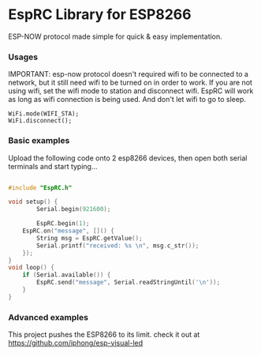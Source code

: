 # EspRC Library for ESP8266

ESP-NOW protocol made simple for quick & easy implementation.

### Usages

IMPORTANT: esp-now protocol doesn't required wifi to be connected to a network,
but it still need wifi to be turned on in order to work. If you are not using
wifi, set the wifi mode to station and disconnect wifi. EspRC will work
as long as wifi connection is being used. And don't let wifi to go to sleep.

```
WiFi.mode(WIFI_STA);
WiFi.disconnect();
```

### Basic examples

Upload the following code onto 2 esp8266 devices, then open both serial 
terminals and start typing...

```c++

#include "EspRC.h"

void setup() {
    	Serial.begin(921600);

    	EspRC.begin(1);
	EspRC.on("message", []() {
		String msg = EspRC.getValue();
		Serial.printf("received: %s \n", msg.c_str());
	});
}
void loop() {
	if (Serial.available()) {
		EspRC.send("message", Serial.readStringUntil('\n'));
	}
}
```

### Advanced examples

This project pushes the ESP8266 to its limit. check it out at https://github.com/iphong/esp-visual-led
